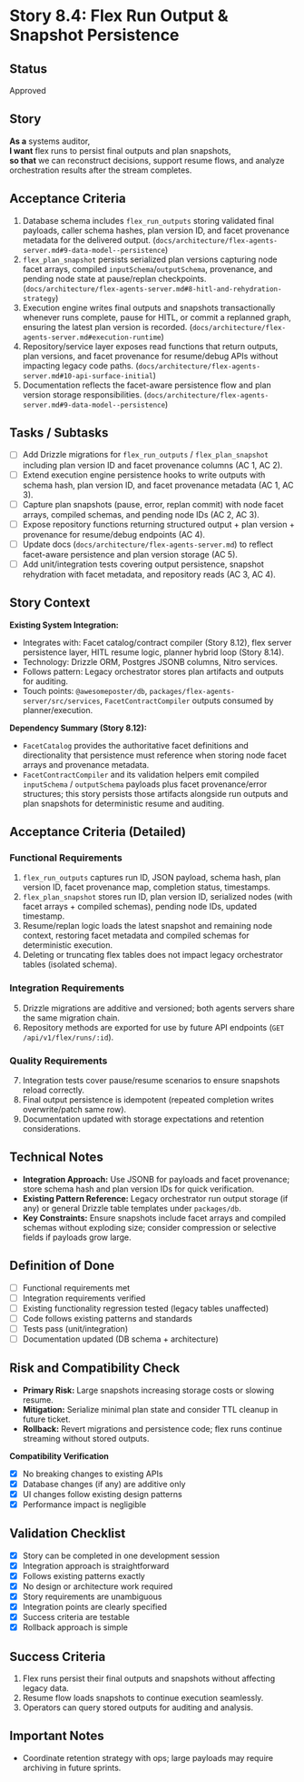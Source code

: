# Story 8.4: Flex Run Output & Snapshot Persistence

## Status
Approved

## Story
**As a** systems auditor,  
**I want** flex runs to persist final outputs and plan snapshots,  
**so that** we can reconstruct decisions, support resume flows, and analyze orchestration results after the stream completes.

## Acceptance Criteria
1. Database schema includes `flex_run_outputs` storing validated final payloads, caller schema hashes, plan version ID, and facet provenance metadata for the delivered output. (`docs/architecture/flex-agents-server.md#9-data-model--persistence`)
2. `flex_plan_snapshot` persists serialized plan versions capturing node facet arrays, compiled `inputSchema`/`outputSchema`, provenance, and pending node state at pause/replan checkpoints. (`docs/architecture/flex-agents-server.md#8-hitl-and-rehydration-strategy`)
3. Execution engine writes final outputs and snapshots transactionally whenever runs complete, pause for HITL, or commit a replanned graph, ensuring the latest plan version is recorded. (`docs/architecture/flex-agents-server.md#execution-runtime`)
4. Repository/service layer exposes read functions that return outputs, plan versions, and facet provenance for resume/debug APIs without impacting legacy code paths. (`docs/architecture/flex-agents-server.md#10-api-surface-initial`)
5. Documentation reflects the facet-aware persistence flow and plan version storage responsibilities. (`docs/architecture/flex-agents-server.md#9-data-model--persistence`)

## Tasks / Subtasks
- [ ] Add Drizzle migrations for `flex_run_outputs` / `flex_plan_snapshot` including plan version ID and facet provenance columns (AC 1, AC 2).
- [ ] Extend execution engine persistence hooks to write outputs with schema hash, plan version ID, and facet provenance metadata (AC 1, AC 3).
- [ ] Capture plan snapshots (pause, error, replan commit) with node facet arrays, compiled schemas, and pending node IDs (AC 2, AC 3).
- [ ] Expose repository functions returning structured output + plan version + provenance for resume/debug endpoints (AC 4).
- [ ] Update docs (`docs/architecture/flex-agents-server.md`) to reflect facet-aware persistence and plan version storage (AC 5).
- [ ] Add unit/integration tests covering output persistence, snapshot rehydration with facet metadata, and repository reads (AC 3, AC 4).

## Story Context

**Existing System Integration:**
- Integrates with: Facet catalog/contract compiler (Story 8.12), flex server persistence layer, HITL resume logic, planner hybrid loop (Story 8.14).
- Technology: Drizzle ORM, Postgres JSONB columns, Nitro services.
- Follows pattern: Legacy orchestrator stores plan artifacts and outputs for auditing.
- Touch points: `@awesomeposter/db`, `packages/flex-agents-server/src/services`, `FacetContractCompiler` outputs consumed by planner/execution.

**Dependency Summary (Story 8.12):**
- `FacetCatalog` provides the authoritative facet definitions and directionality that persistence must reference when storing node facet arrays and provenance metadata.
- `FacetContractCompiler` and its validation helpers emit compiled `inputSchema` / `outputSchema` payloads plus facet provenance/error structures; this story persists those artifacts alongside run outputs and plan snapshots for deterministic resume and auditing.

## Acceptance Criteria (Detailed)

### Functional Requirements
1. `flex_run_outputs` captures run ID, JSON payload, schema hash, plan version ID, facet provenance map, completion status, timestamps.
2. `flex_plan_snapshot` stores run ID, plan version ID, serialized nodes (with facet arrays + compiled schemas), pending node IDs, updated timestamp.
3. Resume/replan logic loads the latest snapshot and remaining node context, restoring facet metadata and compiled schemas for deterministic execution.
4. Deleting or truncating flex tables does not impact legacy orchestrator tables (isolated schema).

### Integration Requirements
5. Drizzle migrations are additive and versioned; both agents servers share the same migration chain.
6. Repository methods are exported for use by future API endpoints (`GET /api/v1/flex/runs/:id`).

### Quality Requirements
7. Integration tests cover pause/resume scenarios to ensure snapshots reload correctly.
8. Final output persistence is idempotent (repeated completion writes overwrite/patch same row).
9. Documentation updated with storage expectations and retention considerations.

## Technical Notes
- **Integration Approach:** Use JSONB for payloads and facet provenance; store schema hash and plan version IDs for quick verification.
- **Existing Pattern Reference:** Legacy orchestrator run output storage (if any) or general Drizzle table templates under `packages/db`.
- **Key Constraints:** Ensure snapshots include facet arrays and compiled schemas without exploding size; consider compression or selective fields if payloads grow large.

## Definition of Done
- [ ] Functional requirements met
- [ ] Integration requirements verified
- [ ] Existing functionality regression tested (legacy tables unaffected)
- [ ] Code follows existing patterns and standards
- [ ] Tests pass (unit/integration)
- [ ] Documentation updated (DB schema + architecture)

## Risk and Compatibility Check
- **Primary Risk:** Large snapshots increasing storage costs or slowing resume.
- **Mitigation:** Serialize minimal plan state and consider TTL cleanup in future ticket.
- **Rollback:** Revert migrations and persistence code; flex runs continue streaming without stored outputs.

**Compatibility Verification**
- [x] No breaking changes to existing APIs
- [x] Database changes (if any) are additive only
- [x] UI changes follow existing design patterns
- [x] Performance impact is negligible

## Validation Checklist
- [x] Story can be completed in one development session
- [x] Integration approach is straightforward
- [x] Follows existing patterns exactly
- [x] No design or architecture work required
- [x] Story requirements are unambiguous
- [x] Integration points are clearly specified
- [x] Success criteria are testable
- [x] Rollback approach is simple

## Success Criteria
1. Flex runs persist their final outputs and snapshots without affecting legacy data.
2. Resume flow loads snapshots to continue execution seamlessly.
3. Operators can query stored outputs for auditing and analysis.

## Important Notes
- Coordinate retention strategy with ops; large payloads may require archiving in future sprints.
